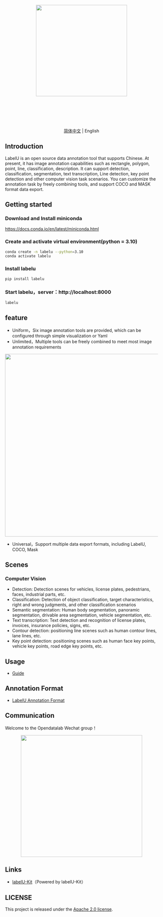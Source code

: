 <div align="center">
<article style="display: flex; flex-direction: column; align-items: center; justify-content: center;">
    <p align="center"><img width="300" src="https://user-images.githubusercontent.com/25022954/209616423-9ab056be-5d62-4eeb-b91d-3b20f64cfcf8.svg" /></p>
    <h1 style="width: 100%; text-align: center;"></h1>
    </p>
</article>

<a href="./README_zh-CN.md" >简体中文</a> | English


</div>

## Introduction

LabelU is an open source data annotation tool that supports Chinese. At present, it has image annotation capabilities such as rectangle, polygon, point, line, classification, description. It can support detection, classification, segmentation, text transcription, Line detection, key point detection and other computer vision task scenarios. You can customize the annotation task by freely combining tools, and support COCO and MASK format data export.

## Getting started

### Download and Install miniconda

https://docs.conda.io/en/latest/miniconda.html

### Create and activate virtual environment(python = 3.10)

```bash
conda create -n labelu --python=3.10
conda activate labelu
```

### Install labelu

```bash
pip install labelu
```

### Start labelu，server：http://localhost:8000

```bash
labelu
```

## feature

- Uniform，Six image annotation tools are provided, which can be configured through simple visualization or Yaml
- Unlimited，Multiple tools can be freely combined to meet most image annotation requirements

<p align="center">
<img style="width: 600px" src="https://user-images.githubusercontent.com/25022954/209318236-79d3a5c3-2700-46c3-b59a-62d9c132a6c3.gif">
</p>

- Universal，Support multiple data export formats, including LabelU, COCO, Mask

## Scenes

### Computer Vision

- Detection: Detection scenes for vehicles, license plates, pedestrians, faces, industrial parts, etc.
- Classification: Detection of object classification, target characteristics, right and wrong judgments, and other classification scenarios
- Semantic segmentation: Human body segmentation, panoramic segmentation, drivable area segmentation, vehicle segmentation, etc.
- Text transcription: Text detection and recognition of license plates, invoices, insurance policies, signs, etc.
- Contour detection: positioning line scenes such as human contour lines, lane lines, etc.
- Key point detection: positioning scenes such as human face key points, vehicle key points, road edge key points, etc.

## Usage

-  [Guide](./docs/GUIDE.md) 

## Annotation Format

-  [LabelU Annotation Format](./docs/annotation%20format/README.md)

## Communication

Welcome to the Opendatalab Wechat group！

<p align="center">
<img style="width: 400px" src="https://user-images.githubusercontent.com/25022954/208374419-2dffb701-321a-4091-944d-5d913de79a15.jpg">
</p>



## Links

- [labelU-Kit](https://github.com/opendatalab/labelU-Kit)（Powered by labelU-Kit）

## LICENSE

This project is released under the [Apache 2.0 license](./LICENSE).
